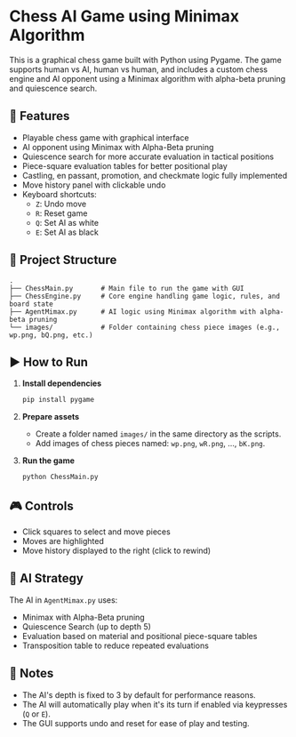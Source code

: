 # Chess AI Game using Minimax Algorithm

This is a graphical chess game built with Python using Pygame. The game supports human vs AI, human vs human, and includes a custom chess engine and AI opponent using a Minimax algorithm with alpha-beta pruning and quiescence search.

## 🧠 Features

- Playable chess game with graphical interface
- AI opponent using Minimax with Alpha-Beta pruning
- Quiescence search for more accurate evaluation in tactical positions
- Piece-square evaluation tables for better positional play
- Castling, en passant, promotion, and checkmate logic fully implemented
- Move history panel with clickable undo
- Keyboard shortcuts:
  - `Z`: Undo move
  - `R`: Reset game
  - `Q`: Set AI as white
  - `E`: Set AI as black

## 📁 Project Structure

```
.
├── ChessMain.py       # Main file to run the game with GUI
├── ChessEngine.py     # Core engine handling game logic, rules, and board state
├── AgentMimax.py      # AI logic using Minimax algorithm with alpha-beta pruning
└── images/            # Folder containing chess piece images (e.g., wp.png, bQ.png, etc.)
```

## ▶️ How to Run

1. **Install dependencies**
   ```bash
   pip install pygame
   ```

2. **Prepare assets**
   - Create a folder named `images/` in the same directory as the scripts.
   - Add images of chess pieces named: `wp.png`, `wR.png`, ..., `bK.png`.

3. **Run the game**
   ```bash
   python ChessMain.py
   ```

## 🎮 Controls

- Click squares to select and move pieces
- Moves are highlighted
- Move history displayed to the right (click to rewind)

## 🤖 AI Strategy

The AI in `AgentMimax.py` uses:

- Minimax with Alpha-Beta pruning
- Quiescence Search (up to depth 5)
- Evaluation based on material and positional piece-square tables
- Transposition table to reduce repeated evaluations

## 📌 Notes

- The AI's depth is fixed to 3 by default for performance reasons.
- The AI will automatically play when it's its turn if enabled via keypresses (`Q` or `E`).
- The GUI supports undo and reset for ease of play and testing.
